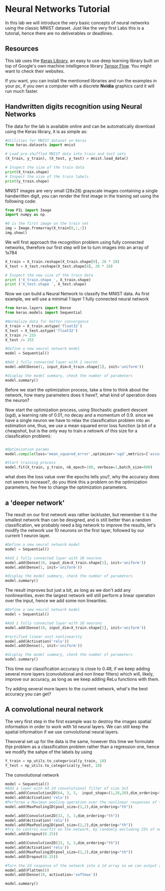 # Neural Networks Tutorial

In this lab we will introduce the very basic concepts of neural networks using the classic MNIST dataset. Just like the very first Labs this is a tutorial, hence there are no deliverables or deadlines.


## Resources

This lab uses the [Keras Library](https://github.com/fchollet/keras), an easy to use deep learning library built on top of Google's own machine intelligence library [Tensor Flow](https://www.tensorflow.org). You might want to check their websites.

If you want, you can install the mentioned libraries and run the examples in your pc, if you own a computer with a discrete **Nvidia** graphics card it will run much faster.

## Handwritten digits recognition using Neural Networks
The data for the lab is available online and can be automatically download using the Keras library, it is as simple as:


```python
#Utilities for MNIST dataset on keras
from keras.datasets import mnist

# Load pre-shuffled MNIST data into train and test sets
(X_train, y_train), (X_test, y_test) = mnist.load_data()

# Inspect the size of the train data
print(X_train.shape)
# Inspect the size of the train labels
print(y_train.shape)
```

MNIST images are very small (28x28) grayscale images containing a single handwritten digit, you can render the first image in the training set using the following code:

```python
from PIL import Image
import numpy as np

#0 is the first image on the train set
img = Image.fromarray(X_train[0,:,:])
img.show()
```

We will first approach the recognition problem using fully connected networks, therefore our first step will be to turn images into an array of 1x784


```python
X_train = X_train.reshape(X_train.shape[0], 28 * 28)
X_test = X_test.reshape(X_test.shape[0], 28 * 28)

# Inspect the new size of the train data
print ('X_train.shape ', X_train.shape)
print ('X_test.shape ', X_test.shape)
```

Now we can build a Neural Network to classify the MNIST data. As first example, we will use a minimal 1 layer 1 fully connected neural network


```python
from keras.layers import Dense
from keras.models import Sequential

#Normalize data for better convergence
X_train = X_train.astype('float32')
X_test = X_test.astype('float32')
X_train /= 255
X_test /= 255

#Define a new neural network model
model = Sequential()

#Add 1 fully connected layer with 1 neuron
model.add(Dense(1, input_dim=X_train.shape[1], init='uniform'))

#display the model summary, check the number of parameters
model.summary()

```

Before we start the optimization process, take a time to think about the network, how many parameters does it have?, what kind of operation does the neuron?

Now start the optimization process, using Stochastic gradient descent (sgd), a learning rate of 0.01, no decay and a momentum of 0.9. since we have a single neuron we have to relax the classification problem into an estimation one, thus, we use a mean squared error loss function (a bit of a cheapshot, but is the only way to train a netowrk of this size for a classfication problem):


```python

#Optimization params
model.compile(loss='mean_squared_error',optimizer='sgd',metrics=['accuracy'],lr=0.01,decay=0.0, momentum=0.9)

#Start training process
model.fit(X_train, y_train, nb_epoch=100, verbose=1,batch_size=900)
```

what does the loss value over the epochs tells you?, why the accuracy does not seem to increase?, do you think this a problem on the optimization parameters, fee free to change the optimization parameters.

## a 'deeper network'


The result on our first network was rather lackluster, but remember it is the smallest network than can be designed, and is still better than a random classification, we probably need a big network to improve the results, let's modify the network use 10 neurons on the first layer, followed by our current 1 neuron layer.

```python
#Define a new neural network model
model = Sequential()

#Add 1 fully connected layer with 10 neurons
model.add(Dense(10, input_dim=X_train.shape[1], init='uniform'))
model.add(Dense(1, init='uniform'))

#display the model summary, check the number of parameters
model.summary()

```

The result improves but just a bit, as long as we don't add any nonlinearities, even the largest network will still perform a linear operation over the input, hence we add some non linearities.

```python
#Define a new neural network model
model = Sequential()

#Add 1 fully connected layer with 10 neurons
model.add(Dense(10, input_dim=X_train.shape[1], init='uniform'))

#rectified linear unit nonlinearity
model.add(Activation('relu'))
model.add(Dense(1, init='uniform'))

#display the model summary, check the number of parameters
model.summary()

```


This time our classification accuracy is close to 0.48,  if we keep  adding several more layers (convolutional and non linear filters) which will, likely, improve our accuracy, as long as we keep adding ReLu functions with them.

Try adding several more layers to the current network, what's the best accuracy you can get?

## A convolutional neural network

The very first step in the first example was to destroy the images spatial information in order to work  with 1d neural layers. We can still keep the spatial information if we use convolutional neural layers. 

Theoveral set up for the data is the same,  however this time we formulate thje problem as a classification problem rather than a regression one, hence we modify the sahpe of the labels by using 

```python
Y_train = np_utils.to_categorical(y_train, 10)
Y_test = np_utils.to_categorical(y_test, 10)
```


The convolutional network

```python
model = Sequential()
#Add a layer with 64 2d convolutional filter of size 3x3
model.add(Convolution2D(64, 3, 3,  input_shape=(1,28,28),dim_ordering="th"))
model.add(Activation('relu'))
#Performa a Maximun pooling operation over the nonlinear responses of the convolutional #layer
model.add(MaxPooling2D(pool_size=(2,2),dim_ordering="th"))

model.add(Convolution2D(32, 3, 3,dim_ordering="th"))
model.add(Activation('relu'))
model.add(MaxPooling2D(pool_size=(2,2),dim_ordering="th"))
#Try to control overfit on the network, by randomly excluding 25% of neurons on the last #layer during each iteration
model.add(Dropout(0.25))

model.add(Convolution2D(32, 3, 3,dim_ordering="th"))
model.add(Activation('relu'))
model.add(MaxPooling2D(pool_size=(2,2),dim_ordering="th"))
model.add(Dropout(0.25))

#Turn the 2d response of the network into a 1d array so we can output a 1x10 array
model.add(Flatten())
model.add(Dense(10, activation='softmax'))

model.summary()
```

